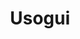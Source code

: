 --- 
title: "Usogui"
publishdate: "2019-4-30T16:48:46+02:00"
src: "https://365manga.net/manga/usogui"
image: "https://data.365manga.net/images/thumbnails/19568-usogui.jpg"
description: "There are gamblers out there who even bet their lives as ante. But to secure the integrity of these life-threatening gambles, a violent and powerful organization by the name of “Kagerou” referees these games as a neutral party. Follow Bak Madarame a.k.a. Usogui (The Lie Eater) as he gambles against maniacal opponents at games – such as Escape the Abandoned Building, Old Maid, and Hangman – to ultimately “out-gamble” and…"
---